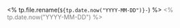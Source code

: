 <% tp.file.rename(`${tp.date.now("YYYY-MM-DD")}-`) %>
<span style="color: gray;"><% tp.date.now("YYYY-MM-DD") %></span>

